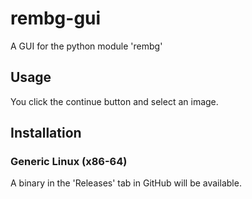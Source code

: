 # rembg-gui
A GUI for the python module 'rembg'

## Usage
You click the continue button and select an image.

## Installation
### Generic Linux (x86-64)
A binary in the 'Releases' tab in GitHub will be available.


